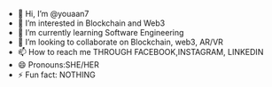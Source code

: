 - 👋 Hi, I’m @youaan7
- 👀 I’m interested in Blockchain and Web3 
- 🌱 I’m currently learning Software Engineering 
- 💞️ I’m looking to collaborate on Blockchain, web3, AR/VR
- 📫 How to reach me THROUGH FACEBOOK,INSTAGRAM, LINKEDIN 
- 😄 Pronouns:SHE/HER
- ⚡ Fun fact: NOTHING

<!---
youaan7/youaan7 is a ✨ special ✨ repository because its `README.md` (this file) appears on your GitHub profile.
You can click the Preview link to take a look at your changes.
--->
